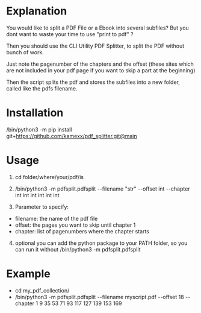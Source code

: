# Explanation

You would like to split a PDF File or a Ebook into several subfiles? But you dont want to waste your time to use "print to pdf" ? 

Then you should use the CLI Utility PDF Splitter, to split the PDF without bunch of work.

Just note the pagenumber of the chapters and the offset (these sites which are not included in your pdf page if you want to skip a part at the beginning)  

Then the script splits the pdf and stores the subfiles into a new folder, called like the pdfs filename.

# Installation

/bin/python3 -m pip install git+https://github.com/kamexx/pdf_splitter.git@main

# Usage

1. cd folder/where/your/pdf/is

2. /bin/python3 -m pdfsplit.pdfsplit --filename "str" --offset int --chapter int int int int int int

3. Parameter to specify:
- filename: the name of the pdf file
- offset: the pages you want to skip until chapter 1
- chapter: list of pagenumbers where the chapter starts

4. optional you can add the python package to your PATH folder, so you can run it without /bin/python3 -m pdfsplit.pdfsplit 

# Example
- cd my_pdf_collection/
- /bin/python3 -m pdfsplit.pdfsplit --filename myscript.pdf --offset 18 --chapter 1 9 35 53 71 93 117 127 139 153 169



